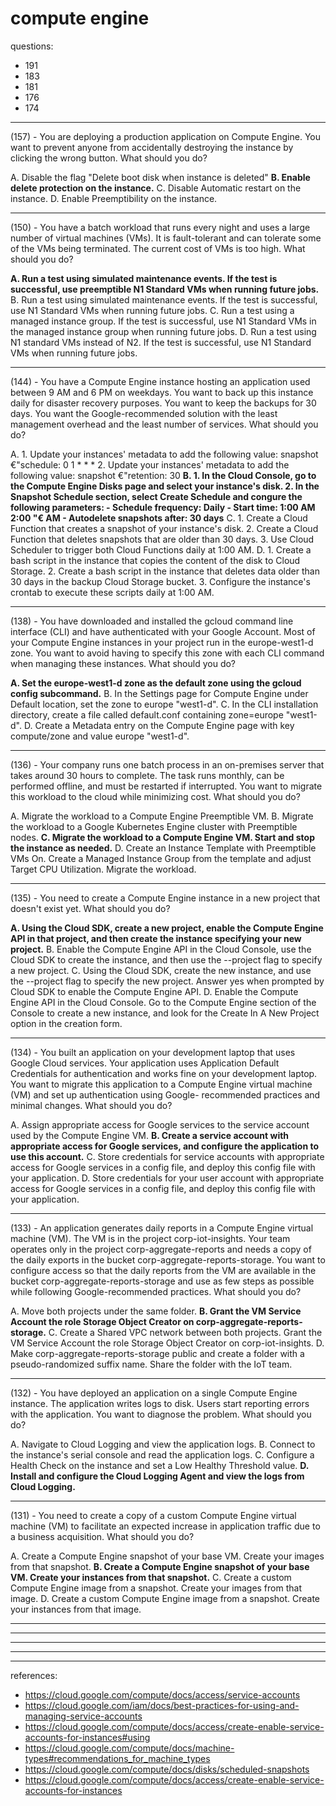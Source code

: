 # compute engine

questions:
- 191 
- 183
- 181
- 176
- 174

---

(157) - You are deploying a production application on Compute Engine. You want to prevent anyone from accidentally destroying the instance by clicking the wrong button. What should you do?

A. Disable the flag "Delete boot disk when instance is deleted"
**B. Enable delete protection on the instance.**
C. Disable Automatic restart on the instance.
D. Enable Preemptibility on the instance.

---

(150) - You have a batch workload that runs every night and uses a large number of virtual machines (VMs). It is fault-tolerant and can tolerate some of the VMs being terminated. The current cost of VMs is too high. What should you do?

**A. Run a test using simulated maintenance events. If the test is successful, use preemptible N1 Standard VMs when running future jobs.** 
B. Run a test using simulated maintenance events. If the test is successful, use N1 Standard VMs when running future jobs.
C. Run a test using a managed instance group. If the test is successful, use N1 Standard VMs in the managed instance group when running future jobs.
D. Run a test using N1 standard VMs instead of N2. If the test is successful, use N1 Standard VMs when running future jobs.

---

(144) - You have a Compute Engine instance hosting an application used between 9 AM and 6 PM on weekdays. You want to back up this instance daily for disaster recovery purposes. You want to keep the backups for 30 days. You want the Google-recommended solution with the least management overhead and the least number of services. What should you do?

A. 1. Update your instances' metadata to add the following value: snapshot €"schedule: 0 1 * * * 2. Update your instances' metadata to add the following value: snapshot €"retention: 30
**B. 1. In the Cloud Console, go to the Compute Engine Disks page and select your instance's disk. 2. In the Snapshot Schedule section, select Create Schedule and con gure the following parameters: - Schedule frequency: Daily - Start time: 1:00 AM 2:00 "€ AM - Autodelete snapshots after: 30 days**
C. 1. Create a Cloud Function that creates a snapshot of your instance's disk. 2. Create a Cloud Function that deletes snapshots that are older than 30 days. 3. Use Cloud Scheduler to trigger both Cloud Functions daily at 1:00 AM.
D. 1. Create a bash script in the instance that copies the content of the disk to Cloud Storage. 2. Create a bash script in the instance that deletes data older than 30 days in the backup Cloud Storage bucket. 3. Configure the instance's crontab to execute these scripts daily at 1:00 AM.

---

(138) - You have downloaded and installed the gcloud command line interface (CLI) and have authenticated with your Google Account. Most of your Compute Engine instances in your project run in the europe-west1-d zone. You want to avoid having to specify this zone with each CLI command when managing these instances.
What should you do?

**A. Set the europe-west1-d zone as the default zone using the gcloud config subcommand.**
B. In the Settings page for Compute Engine under Default location, set the zone to europe "west1-d".
C. In the CLI installation directory, create a file called default.conf containing zone=europe "west1-d".
D. Create a Metadata entry on the Compute Engine page with key compute/zone and value europe "west1-d".

---

(136) - Your company runs one batch process in an on-premises server that takes around 30 hours to complete. The task runs monthly, can be performed offline, and must be restarted if interrupted. You want to migrate this workload to the cloud while minimizing cost. What should you do?

A. Migrate the workload to a Compute Engine Preemptible VM.
B. Migrate the workload to a Google Kubernetes Engine cluster with Preemptible nodes.
**C. Migrate the workload to a Compute Engine VM. Start and stop the instance as needed.**
D. Create an Instance Template with Preemptible VMs On. Create a Managed Instance Group from the template and adjust Target CPU Utilization. Migrate the workload.

---

(135) - You need to create a Compute Engine instance in a new project that doesn't exist yet. What should you do?

**A. Using the Cloud SDK, create a new project, enable the Compute Engine API in that project, and then create the instance specifying your new project.**
B. Enable the Compute Engine API in the Cloud Console, use the Cloud SDK to create the instance, and then use the --project flag to specify a new project.
C. Using the Cloud SDK, create the new instance, and use the --project flag to specify the new project. Answer yes when prompted by Cloud SDK to enable the Compute Engine API.
D. Enable the Compute Engine API in the Cloud Console. Go to the Compute Engine section of the Console to create a new instance, and look for the Create In A New Project option in the creation form.

---

(134) - You built an application on your development laptop that uses Google Cloud services. Your application uses Application Default Credentials for authentication and works fine on your development laptop. You want to migrate this application to a Compute Engine virtual machine (VM) and set up authentication using Google- recommended practices and minimal changes. What should you do?

A. Assign appropriate access for Google services to the service account used by the Compute Engine VM.
**B. Create a service account with appropriate access for Google services, and configure the application to use this account.**
C. Store credentials for service accounts with appropriate access for Google services in a config file, and deploy this config file with your application.
D. Store credentials for your user account with appropriate access for Google services in a config file, and deploy this config file with your application.

---

(133) - An application generates daily reports in a Compute Engine virtual machine (VM). The VM is in the project corp-iot-insights. Your team operates only in the project corp-aggregate-reports and needs a copy of the daily exports in the bucket corp-aggregate-reports-storage. You want to configure access so that the daily reports from the VM are available in the bucket corp-aggregate-reports-storage and use as few steps as possible while following Google-recommended practices. What should you do?

A. Move both projects under the same folder.
**B. Grant the VM Service Account the role Storage Object Creator on corp-aggregate-reports-storage.**
C. Create a Shared VPC network between both projects. Grant the VM Service Account the role Storage Object Creator on corp-iot-insights.
D. Make corp-aggregate-reports-storage public and create a folder with a pseudo-randomized suffix name. Share the folder with the IoT team.

---

(132) - You have deployed an application on a single Compute Engine instance. The application writes logs to disk. Users start reporting errors with the application. You want to diagnose the problem. What should you do?

A. Navigate to Cloud Logging and view the application logs.
B. Connect to the instance's serial console and read the application logs.
C. Configure a Health Check on the instance and set a Low Healthy Threshold value.
**D. Install and configure the Cloud Logging Agent and view the logs from Cloud Logging.**

---

(131) - You need to create a copy of a custom Compute Engine virtual machine (VM) to facilitate an expected increase in application traffic due to a business acquisition. What should you do?

A. Create a Compute Engine snapshot of your base VM. Create your images from that snapshot.
**B. Create a Compute Engine snapshot of your base VM. Create your instances from that snapshot.**
C. Create a custom Compute Engine image from a snapshot. Create your images from that image. 
D. Create a custom Compute Engine image from a snapshot. Create your instances from that image.


---

---

---

---

---

references:

- https://cloud.google.com/compute/docs/access/service-accounts 
- https://cloud.google.com/iam/docs/best-practices-for-using-and-managing-service-accounts
- https://cloud.google.com/compute/docs/access/create-enable-service-accounts-for-instances#using
- https://cloud.google.com/compute/docs/machine-types#recommendations_for_machine_types
- https://cloud.google.com/compute/docs/disks/scheduled-snapshots
- https://cloud.google.com/compute/docs/access/create-enable-service-accounts-for-instances
  
